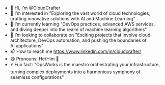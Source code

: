 - 👋 Hi, I’m @CloudCrafter
- 👀 I’m interested in "Exploring the vast world of cloud technologies, crafting innovative solutions with AI and Machine Learning"
- 🌱 I’m currently learning "DevOps practices, advanced AWS services, and diving deeper into the realm of machine learning algorithms"
- 💞️ I’m looking to collaborate on "Exciting projects that involve cloud architecture, DevOps automation, and pushing the boundaries of AI applications"
- 📫 How to reach me https://www.linkedin.com/in/cloudcrafter/
- 😄 Pronouns: He/Him 👑
- ⚡ Fun fact: "OpsWorks is the maestro orchestrating your infrastructure, turning complex deployments into a harmonious symphony of seamless configurations"

<!---
CloudCrafterAI/CloudCrafterAI is a ✨ special ✨ repository because its `README.md` (this file) appears on your GitHub profile.
You can click the Preview link to take a look at your changes.
--->

